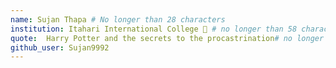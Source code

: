 ```yaml
---
name: Sujan Thapa # No longer than 28 characters
institution: Itahari International College 🚩 # no longer than 58 characters
quote:  Harry Potter and the secrets to the procastrination# no longer than 100 characters, avoid using quotes(") to guarantee the format remains the same.
github_user: Sujan9992
---
```

